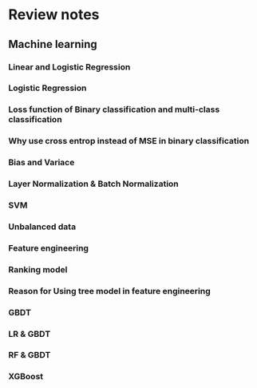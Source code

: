 # Review notes
## Machine learning
### Linear and Logistic Regression
### Logistic Regression
### Loss function of Binary classification and multi-class classification
### Why use cross entrop instead of MSE in binary classification
### Bias and Variace
### Layer Normalization & Batch Normalization
### SVM
### Unbalanced data
### Feature engineering
### Ranking model
### Reason for Using tree model in feature engineering
### GBDT
### LR & GBDT
### RF & GBDT
### XGBoost
